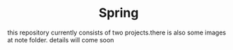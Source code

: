 <h1 align = 'center'>Spring</h1>
this repository currently consists of two projects.there is also some images at note folder.
details will come soon
